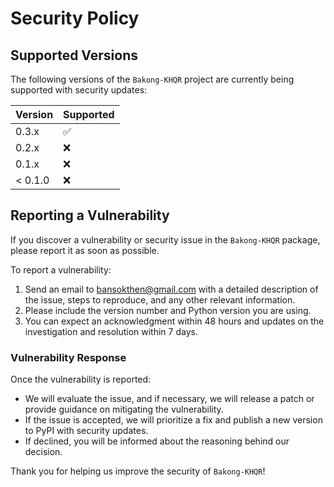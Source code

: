 # Security Policy

## Supported Versions

The following versions of the `Bakong-KHQR` project are currently being supported with security updates:

| Version   | Supported          |
| --------- | ------------------ |
| 0.3.x     | :white_check_mark: |
| 0.2.x     | :x:                |
| 0.1.x     | :x:                |
| < 0.1.0   | :x:                |

## Reporting a Vulnerability

If you discover a vulnerability or security issue in the `Bakong-KHQR` package, please report it as soon as possible.

To report a vulnerability:
1. Send an email to [bansokthen@gmail.com](mailto:bansokthen@gmail.com) with a detailed description of the issue, steps to reproduce, and any other relevant information.
2. Please include the version number and Python version you are using.
3. You can expect an acknowledgment within 48 hours and updates on the investigation and resolution within 7 days.

### Vulnerability Response
Once the vulnerability is reported:
- We will evaluate the issue, and if necessary, we will release a patch or provide guidance on mitigating the vulnerability.
- If the issue is accepted, we will prioritize a fix and publish a new version to PyPI with security updates.
- If declined, you will be informed about the reasoning behind our decision.

Thank you for helping us improve the security of `Bakong-KHQR`!
